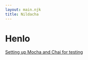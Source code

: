 ```yaml
---
layout: main.njk
title: Nildacha
---
```


# Henlo

[Setting up Mocha and Chai for testing](/mocha-chai-setup)
